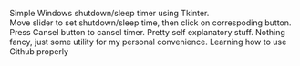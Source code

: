 Simple Windows shutdown/sleep timer using Tkinter. <br>
Move slider to set shutdown/sleep time, then click on correspoding button. Press Cansel button to cansel timer. Pretty self explanatory stuff. Nothing fancy, just some utility for my personal convenience. Learning how to use Github properly  
